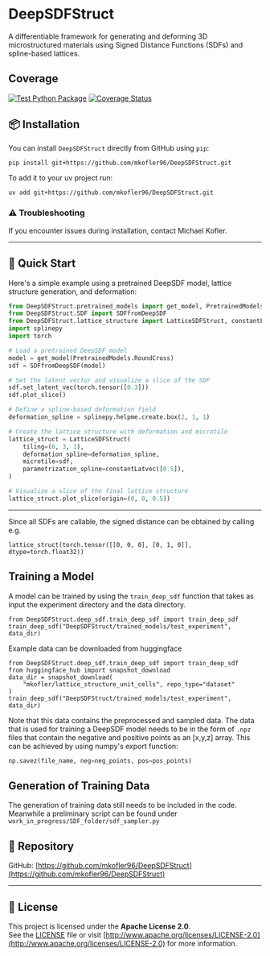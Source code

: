 # DeepSDFStruct

A differentiable framework for generating and deforming 3D microstructured materials using Signed Distance Functions (SDFs) and spline-based lattices.
## Coverage
[![Test Python Package](https://github.com/mkofler96/DeepSDFStruct/actions/workflows/test.yml/badge.svg?branch=main)](https://github.com/mkofler96/DeepSDFStruct/actions/workflows/test.yml)
[![Coverage Status](https://coveralls.io/repos/github/mkofler96/DeepSDFStruct/badge.svg?branch=main)](https://coveralls.io/github/mkofler96/DeepSDFStruct?branch=main)
## 📦 Installation

You can install `DeepSDFStruct` directly from GitHub using `pip`:

```bash
pip install git+https://github.com/mkofler96/DeepSDFStruct.git
```
To add it to your uv project run:
```
uv add git+https://github.com/mkofler96/DeepSDFStruct.git
```

### ⚠️ Troubleshooting

If you encounter issues during installation, contact Michael Kofler.

---

## 🚀 Quick Start

Here's a simple example using a pretrained DeepSDF model, lattice structure generation, and deformation:

```python
from DeepSDFStruct.pretrained_models import get_model, PretrainedModels
from DeepSDFStruct.SDF import SDFfromDeepSDF
from DeepSDFStruct.lattice_structure import LatticeSDFStruct, constantLatvec
import splinepy
import torch

# Load a pretrained DeepSDF model
model = get_model(PretrainedModels.RoundCross)
sdf = SDFfromDeepSDF(model)

# Set the latent vector and visualize a slice of the SDF
sdf.set_latent_vec(torch.tensor([0.3]))
sdf.plot_slice()

# Define a spline-based deformation field
deformation_spline = splinepy.helpme.create.box(2, 1, 1)

# Create the lattice structure with deformation and microtile
lattice_struct = LatticeSDFStruct(
    tiling=(6, 3, 1),
    deformation_spline=deformation_spline,
    microtile=sdf,
    parametrization_spline=constantLatvec([0.5]),
)

# Visualize a slice of the final lattice structure
lattice_struct.plot_slice(origin=(0, 0, 0.5))
```

---

Since all SDFs are callable, the signed distance can be obtained by calling e.g.
```
lattice_struct(torch.tensor([[0, 0, 0], [0, 1, 0]], dtype=torch.float32))
```
## Training a Model
A model can be trained by using the `train_deep_sdf` function that takes as input the experiment directory and the data directory.
```
from DeepSDFStruct.deep_sdf.train_deep_sdf import train_deep_sdf
train_deep_sdf("DeepSDFStruct/trained_models/test_experiment", data_dir)
```
Example data can be downloaded from huggingface
```
from DeepSDFStruct.deep_sdf.train_deep_sdf import train_deep_sdf
from huggingface_hub import snapshot_download
data_dir = snapshot_download(
    "mkofler/lattice_structure_unit_cells", repo_type="dataset"
)
train_deep_sdf("DeepSDFStruct/trained_models/test_experiment", data_dir)
```
Note that this data contains the preprocessed and sampled data. 
The data that is used for training a DeepSDF model needs to be in the form of `.npz` files that contain the negative and positive points as an [x,y,z] array.
This can be achieved by using numpy's export function:
```python
np.savez(file_name, neg=neg_points, pos=pos_points)
```
## Generation of Training Data
The generation of training data still needs to be included in the code. Meanwhile a preliminary script can be found under `work_in_progress/SDF_folder/sdf_sampler.py`
## 🔗 Repository

GitHub: [https://github.com/mkofler96/DeepSDFStruct](https://github.com/mkofler96/DeepSDFStruct)

---

## 📄 License
This project is licensed under the **Apache License 2.0**.  
See the [LICENSE](./LICENSE) file or visit [http://www.apache.org/licenses/LICENSE-2.0](http://www.apache.org/licenses/LICENSE-2.0) for more information.
